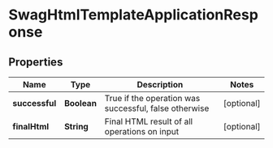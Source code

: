 
# SwagHtmlTemplateApplicationResponse

## Properties
Name | Type | Description | Notes
------------ | ------------- | ------------- | -------------
**successful** | **Boolean** | True if the operation was successful, false otherwise |  [optional]
**finalHtml** | **String** | Final HTML result of all operations on input |  [optional]



